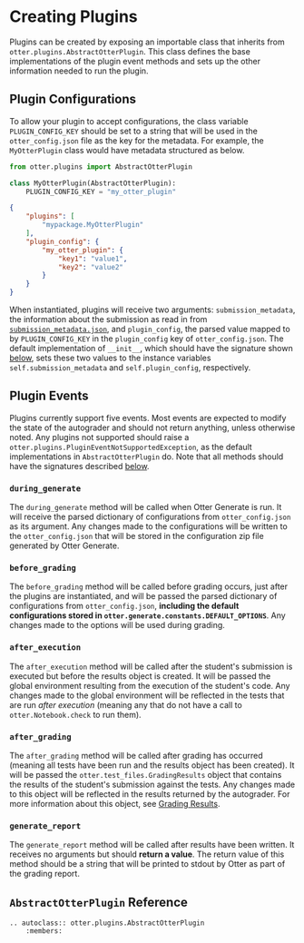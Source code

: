# Creating Plugins

Plugins can be created by exposing an importable class that inherits from `otter.plugins.AbstractOtterPlugin`. This class defines the base implementations of the plugin event methods and sets up the other information needed to run the plugin.

## Plugin Configurations

To allow your plugin to accept configurations, the class variable `PLUGIN_CONFIG_KEY` should be set to a string that will be used in the `otter_config.json` file as the key for the metadata. For example, the `MyOtterPlugin` class would have metadata structured as below.

```python
from otter.plugins import AbstractOtterPlugin

class MyOtterPlugin(AbstractOtterPlugin):
    PLUGIN_CONFIG_KEY = "my_otter_plugin"
```

```json
{
    "plugins": [
        "mypackage.MyOtterPlugin"
    ],
    "plugin_config": {
        "my_otter_plugin": {
            "key1": "value1",
            "key2": "value2"
        }
    }
}
```

When instantiated, plugins will receive two arguments: `submission_metadata`, the information about the submission as read in from [`submission_metadata.json`](https://gradescope-autograders.readthedocs.io/en/latest/submission_metadata/), and `plugin_config`, the parsed value mapped to by `PLUGIN_CONFIG_KEY` in the `plugin_config` key of `otter_config.json`. The default implementation of `__init__`, which should have the signature shown [below](#absctractotterplugin-reference), sets these two values to the instance variables `self.submission_metadata` and `self.plugin_config`, respectively.

## Plugin Events

Plugins currently support five events. Most events are expected to modify the state of the autograder and should not return anything, unless otherwise noted. Any plugins not supported should raise a `otter.plugins.PluginEventNotSupportedException`, as the default implementations in `AbstractOtterPlugin` do. Note that all methods should have the signatures described [below](#absctractotterplugin-reference).

### `during_generate`

The `during_generate` method will be called when Otter Generate is run. It will receive the parsed dictionary of configurations from `otter_config.json` as its argument. Any changes made to the configurations will be written to the `otter_config.json` that will be stored in the configuration zip file generated by Otter Generate.

### `before_grading`

The `before_grading` method will be called before grading occurs, just after the plugins are instantiated, and will be passed the parsed dictionary of configurations from `otter_config.json`, **including the default configurations stored in `otter.generate.constants.DEFAULT_OPTIONS`**. Any changes made to the options will be used during grading.

### `after_execution`

The `after_execution` method will be called after the student's submission is executed but before the results object is created. It will be passed the global environment resulting from the execution of the student's code. Any changes made to the global environment will be reflected in the tests that are run _after execution_ (meaning any that do not have a call to `otter.Notebook.check` to run them).

### `after_grading`

The `after_grading` method will be called after grading has occurred (meaning all tests have been run and the results object has been created). It will be passed the `otter.test_files.GradingResults` object that contains the results of the student's submission against the tests. Any changes made to this object will be reflected in the results returned by the autograder. For more information about this object, see [Grading Results](../workflow/executing_submissions/otter_run.md).

### `generate_report`

The `generate_report` method will be called after results have been written. It receives no arguments but should **return a value**. The return value of this method should be a string that will be printed to stdout by Otter as part of the grading report.

## `AbstractOtterPlugin` Reference

```eval_rst
.. autoclass:: otter.plugins.AbstractOtterPlugin
    :members:
```
